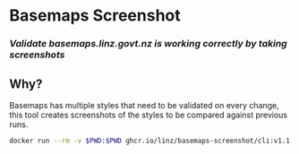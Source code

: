 # Basemaps Screenshot

### _Validate basemaps.linz.govt.nz is working correctly by taking screenshots_


## Why?

Basemaps has multiple styles that need to be validated on every change, this tool creates screenshots of the styles to be compared against previous runs.

```bash
docker run --rm -v $PWD:$PWD ghcr.io/linz/basemaps-screenshot/cli:v1.1.0 --url http://localhost:5000 --output $PWD/.artifacts/visual-snapshots
```